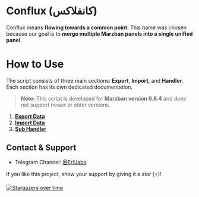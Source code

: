 # Conflux (کانفلاکس)

Conflux means **flowing towards a common point**. This name was chosen because our goal is to **merge multiple Marzban panels into a single unified panel**.

# How to Use

The script consists of three main sections: **Export**, **Import**, and **Handler**. Each section has its own dedicated documentation.

> **Note:** This script is developed for **Marzban version 0.8.4** and does not support newer or older versions.

1. [**Export Data**](doc/export.md)  
2. [**Import Data**](doc/import.md)  
3. [**Sub Handler**](doc/handler.md)

## Contact & Support

- Telegram Channel: [@ErfJabs](https://t.me/ErfJabs)  

If you like this project, show your support by giving it a star (⭐)!  

[![Stargazers over time](https://starchart.cc/erfjab/conflux.svg?variant=adaptive)](https://starchart.cc/erfjab/conflux)